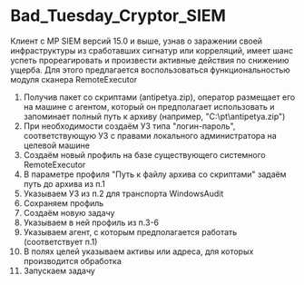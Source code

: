 # Bad_Tuesday_Cryptor_SIEM

Клиент с MP SIEM версий 15.0 и выше, узнав о заражении своей инфраструктуры из сработавших сигнатур или корреляций, имеет шанс успеть прореагировать и произвести активные действия по снижению ущерба. Для этого предлагается воспользоваться функциональностью модуля сканера RemoteExecutor

1. Получив пакет со скриптами (antipetya.zip), оператор размещает его на машине с агентом, который он предполагает использовать и запоминает полный путь к архиву (например, "C:\pt\antipetya.zip")
2. При необходимости создаём УЗ типа "логин-пароль", соответствующую УЗ с правами локального администратора на целевой машине
3. Создаём новый профиль на базе существующего системного RemoteExecutor
4. В параметре профиля "Путь к файлу архива со скриптами" задаём путь до архива из п.1
5. Указываем УЗ из п.2 для транспорта WindowsAudit
6. Сохраняем профиль
7. Создаём новую задачу
8. Указываем в ней профиль из п.3-6 
9. Указываем агент, с которым предполагается работать (соответствует п.1)
10. В полях целей указываем активы или адреса, для которых производится обработка
11. Запускаем задачу

